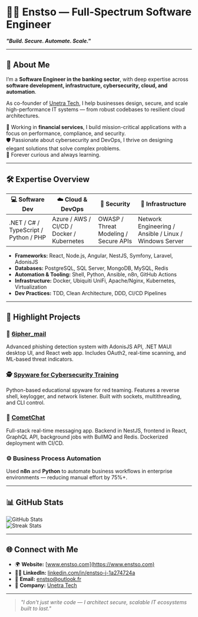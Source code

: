 # 👨‍💻 Enstso — Full-Spectrum Software Engineer

**_"Build. Secure. Automate. Scale."_**

---

## 🚀 About Me

I’m a **Software Engineer in the banking sector**, with deep expertise across **software development, infrastructure, cybersecurity, cloud, and automation**.

As co-founder of [Unetra Tech](https://unetratech.com), I help businesses design, secure, and scale high-performance IT systems — from robust codebases to resilient cloud architectures.

💼 Working in **financial services**, I build mission-critical applications with a focus on performance, compliance, and security.  
🛡️ Passionate about cybersecurity and DevOps, I thrive on designing elegant solutions that solve complex problems.  
🧠 Forever curious and always learning.

---

## 🛠️ Expertise Overview

| 💻 Software Dev | ☁️ Cloud & DevOps | 🔐 Security | 🧱 Infrastructure |
|----------------|------------------|-------------|-------------------|
| .NET / C# / TypeScript / Python / PHP | Azure / AWS / CI/CD / Docker / Kubernetes | OWASP / Threat Modeling / Secure APIs | Network Engineering / Ansible / Linux / Windows Server |

- **Frameworks:** React, Node.js, Angular, NestJS, Symfony, Laravel, AdonisJS  
- **Databases:** PostgreSQL, SQL Server, MongoDB, MySQL, Redis  
- **Automation & Tooling:** Shell, Python, Ansible, n8n, GitHub Actions  
- **Infrastructure:** Docker, Ubiquiti UniFi, Apache/Nginx, Kubernetes, Virtualization  
- **Dev Practices:** TDD, Clean Architecture, DDD, CI/CD Pipelines

---

## 📌 Highlight Projects

### 🔐 [6ipher_mail](https://github.com/enstso/6iphermail_api)
Advanced phishing detection system with AdonisJS API, .NET MAUI desktop UI, and React web app. Includes OAuth2, real-time scanning, and ML-based threat indicators.

### 🕵️ [Spyware for Cybersecurity Training](https://github.com/enstso/Spyware)
Python-based educational spyware for red teaming. Features a reverse shell, keylogger, and network listener. Built with sockets, multithreading, and CLI control.

### 💬 [CometChat](https://github.com/enstso/CometChat)
Full-stack real-time messaging app. Backend in NestJS, frontend in React, GraphQL API, background jobs with BullMQ and Redis. Dockerized deployment with CI/CD.

### ⚙️ Business Process Automation
Used **n8n** and **Python** to automate business workflows in enterprise environments — reducing manual effort by 75%+.

---

## 📊 GitHub Stats

![GitHub Stats](https://github-readme-stats.vercel.app/api?username=Enstso&show_icons=true&theme=tokyonight&count_private=true)  
![Streak Stats](https://github-readme-streak-stats.herokuapp.com/?user=Enstso&theme=tokyonight)

---

## 🌐 Connect with Me

- 🌍 **Website:** [www.enstso.com](https://www.enstso.com)  
- 🧑‍💼 **LinkedIn:** [linkedin.com/in/enstso-j-1a274724a](https://www.linkedin.com/in/enstso-j-1a274724a)  
- 💌 **Email:** enstso@outlook.fr  
- 🧠 **Company:** [Unetra Tech](https://unetratech.com)

---

> _"I don't just write code — I architect secure, scalable IT ecosystems built to last."_


